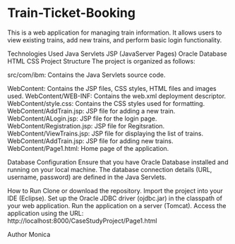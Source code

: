 # Train-Ticket-Booking
This is a web application for managing train information. It allows users to view existing trains, add new trains, and perform basic login functionality.

Technologies Used
Java Servlets
JSP (JavaServer Pages)
Oracle Database
HTML
CSS
Project Structure
The project is organized as follows:

src/com/ibm: Contains the Java Servlets source code.

WebContent: Contains the JSP files, CSS styles, HTML files and images used.
WebContent/WEB-INF: Contains the web.xml deployment descriptor.
WebContent/style.css: Contains the CSS styles used for formatting.
WebContent/AddTrain.jsp: JSP file for adding a new train.
WebContent/ALogin.jsp: JSP file for the login page.
WebContent/Registration.jsp: JSP file for Regitsration.
WebContent/ViewTrains.jsp: JSP file for displaying the list of trains.
WebContent/AddTrain.jsp: JSP file for adding new trains.
WebContent/Page1.html: Home page of the application.

Database Configuration
Ensure that you have Oracle Database installed and running on your local machine. The database connection details (URL, username, password) are defined in the Java Servlets.

How to Run
Clone or download the repository.
Import the project into your IDE (Eclipse).
Set up the Oracle JDBC driver (ojdbc.jar) in the classpath of your web application.
Run the application on a server (Tomcat).
Access the application using the URL: http://localhost:8000/CaseStudyProject/Page1.html

Author
Monica


